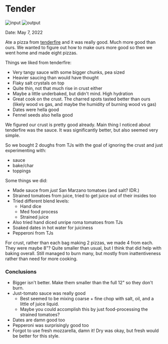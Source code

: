# Tender

![input](/images/2022-05-07/input.jpeg)
![output](/images/2022-05-07/output.jpeg)

Date: May 7, 2022

Ate a pizza from [tenderfire](https://www.tenderfirekitchen.com) and it was really good. Much more good than ours. We wanted to figure out how to make ours more good so then we went home and made eight pizzas.

Things we liked from tenderfire:
* Very tangy sauce with some bigger chunks, pea sized
* Heavier saucing than would have thought
* Flaky salt crystals on top
* Quite thin, not that much rise in crust either
* Maybe a little underbaked, but didn't mind. High hydration
* Great cook on the crust. The charred spots tasted better than ours (likely wood vs gas, and maybe the humidity of burning wood vs gas)
* Dates were hella good
* Fennel seeds also hella good

We figured our crust is pretty good already. Main thing I noticed about tenderfire was the sauce. It was significantly better, but also seemed very simple.

So we bought 2 doughs from TJs with the goal of ignoring the crust and just experimenting with:
* sauce
* bake/char
* toppings

Some things we did:
* Made sauce from _just_ San Marzano tomatoes (and salt? IDR.)
* Strained tomatoes from juice, tried to get juice out of their insides too
* Tried different blend levels:
    * Hand dice
    * Med food process
    * Strained juice
* Also tried hand diced unripe roma tomatoes from TJs
* Soaked dates in hot water for juiciness
* Pepperoni from TJs

For crust, rather than each bag making 2 pizzas, we made 4 from each. They were maybe 8"? Quite smaller than usual, but I think that did help with baking overall. Still managed to burn many, but mostly from inattentiveness rather than need for more cooking.

### Conclusions
* Bigger isn't better. Make them smaller than the full 12" so they don't burn.
* Just-tomato sauce was really good
    * Best seemed to be mixing coarse + fine chop with salt, oil, and a little of juice liquid.
    * Maybe you could accomplish this by just food-processing the strained tomatoes?
* Dates are damn good too
* Pepperoni was surprisingly good too
* Forgot to use fresh mozzarella, damn it! Dry was okay, but fresh would be better for this style.
